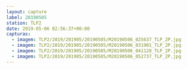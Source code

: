 ```yaml
---
layout: capture
label: 20190505
station: TLP2
date: 2019-05-06 02:56:37+00:00
capturas:
  - imagem: TLP2/2019/201905/20190505/M20190506_025637_TLP_2P.jpg
  - imagem: TLP2/2019/201905/20190505/M20190506_031901_TLP_2P.jpg
  - imagem: TLP2/2019/201905/20190505/M20190506_041128_TLP_2P.jpg
  - imagem: TLP2/2019/201905/20190505/M20190506_052737_TLP_2P.jpg
---
```

